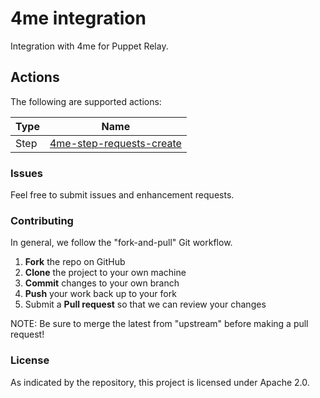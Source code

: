 # 4me integration

Integration with 4me for Puppet Relay.

## Actions

The following are supported actions: 

|   Type    |  Name              |
|-----------|--------------------|
| Step      | [4me-step-requests-create](/steps/4me-step-requests-create)  |

### Issues

Feel free to submit issues and enhancement requests.

### Contributing

In general, we follow the "fork-and-pull" Git workflow.

 1. **Fork** the repo on GitHub
 2. **Clone** the project to your own machine
 3. **Commit** changes to your own branch
 4. **Push** your work back up to your fork
 5. Submit a **Pull request** so that we can review your changes

NOTE: Be sure to merge the latest from "upstream" before making a pull request!

### License

As indicated by the repository, this project is licensed under Apache 2.0.
